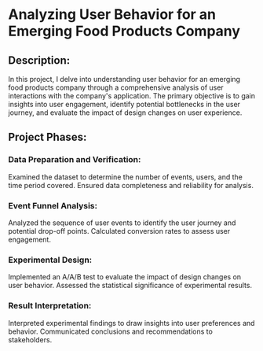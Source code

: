 
# Analyzing User Behavior for an Emerging Food Products Company

## Description:
In this project, I delve into understanding user behavior for an emerging food products company through a comprehensive analysis of user interactions with the company's application. The primary objective is to gain insights into user engagement, identify potential bottlenecks in the user journey, and evaluate the impact of design changes on user experience.

## Project Phases:

### Data Preparation and Verification: 
Examined the dataset to determine the number of events, users, and the time period covered. Ensured data completeness and reliability for analysis.
### Event Funnel Analysis: 
Analyzed the sequence of user events to identify the user journey and potential drop-off points. Calculated conversion rates to assess user engagement.
### Experimental Design: 
Implemented an A/A/B test to evaluate the impact of design changes on user behavior. Assessed the statistical significance of experimental results.
### Result Interpretation: 
Interpreted experimental findings to draw insights into user preferences and behavior. Communicated conclusions and recommendations to stakeholders.
